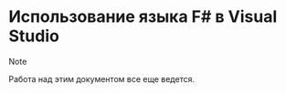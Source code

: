 # <a name="using-f-in-visual-studio"></a>Использование языка F# в Visual Studio

> [!NOTE]
Работа над этим документом все еще ведется.